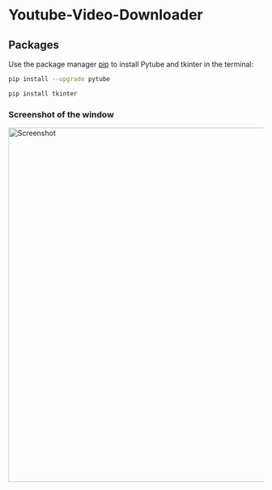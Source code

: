 # Youtube-Video-Downloader

## Packages
Use the package manager [pip](https://pip.pypa.io/en/stable/) to install Pytube and tkinter in the terminal:

```bash
pip install --upgrade pytube
```

```bash
pip install tkinter
```



<!-- ![Screenshot](https://user-images.githubusercontent.com/84727394/148531857-3a8d16c9-5658-42d1-b667-938bd54e900e.png) -->

### Screenshot of the window

<img src="https://user-images.githubusercontent.com/84727394/148531857-3a8d16c9-5658-42d1-b667-938bd54e900e.png" alt="Screenshot" width="700" align = "center"/>
